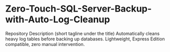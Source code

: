 # Zero-Touch-SQL-Server-Backup-with-Auto-Log-Cleanup
 Repository Description (short tagline under the title) Automatically cleans heavy log tables before backing up databases. Lightweight, Express Edition compatible, zero manual intervention.
